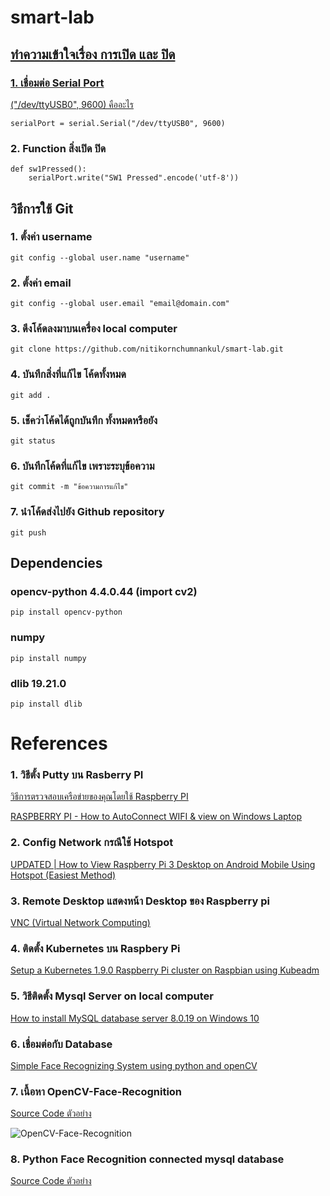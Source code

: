 # smart-lab
## [ทำความเข้าใจเรื่อง การเปิด และ ปิด](https://github.com/nitikornchumnankul/smart-lab/blob/main/Face_DLIB/Face_DLIB.py)
### [1. เชื่อมต่อ Serial Port](https://www.raspberrypi.org/forums/viewtopic.php?t=64968) 
[("/dev/ttyUSB0", 9600) คืออะไร](https://www.youtube.com/watch?v=iyQgmmtIAXQ)

```
serialPort = serial.Serial("/dev/ttyUSB0", 9600) 
```
### 2. Function สิ่งเปิด ปิด
```
def sw1Pressed():
    serialPort.write("SW1 Pressed".encode('utf-8'))
```

## วิธีการใช้ Git
### 1. ตั้งค่า username
```
git config --global user.name "username"
```
### 2. ตั้งค่า email
```
git config --global user.email "email@domain.com"
```
### 3. ดึงโค้ดลงมาบนเครื่อง local computer
```
git clone https://github.com/nitikornchumnankul/smart-lab.git
```
### 4. บันทึกสิ่งที่แก้ไข โค้ดทั้งหมด
```
git add .
```
### 5. เช็คว่าโค้ดได้ถูกบันทึก ทั้งหมดหรือยัง
```
git status
```
### 6. บันทึกโค้ดที่แก้ไข เพราะระบุข้อความ
```
git commit -m "ข้อความการแก้ไข"
```
### 7. นำโค้ดส่งไปยัง Github repository
```
git push
```
## Dependencies

### opencv-python 4.4.0.44 (import cv2)
```
pip install opencv-python
```
### numpy
```
pip install numpy
```
### dlib 19.21.0
```
pip install dlib
```

# References

### 1. วิธีตั้ง Putty บน Rasberry PI
 
[วิธีการตรวจสอบเครือข่ายของคุณโดยใช้ Raspberry PI](https://www.youtube.com/watch?v=zy9xis0IrpM)

[RASPBERRY PI - How to AutoConnect WIFI & view on Windows Laptop](https://www.youtube.com/watch?v=Z2Pjy7zpWZk)

### 2. Config Network กรณีใช้ Hotspot

[UPDATED | How to View Raspberry Pi 3 Desktop on Android Mobile Using Hotspot (Easiest Method)](https://www.youtube.com/watch?v=jHvJ-7lIyRSs)

### 3. Remote Desktop แสดงหน้า Desktop ของ Raspberry pi

[VNC (Virtual Network Computing)](https://www.raspberrypi.org/documentation/remote-access/vnc/)

### 4. ติดตั้ง Kubernetes บน Raspbery Pi

[Setup a Kubernetes 1.9.0 Raspberry Pi cluster on Raspbian using Kubeadm](https://kubecloud.io/setup-a-kubernetes-1-9-0-raspberry-pi-cluster-on-raspbian-using-kubeadm-f8b3b85bc2d1)
### 5. วิธีติดตั้ง Mysql Server on local computer
[How to install MySQL database server 8.0.19 on Windows 10](https://www.sqlshack.com/how-to-install-mysql-database-server-8-0-19-on-windows-10/)

### 6. เชื่อมต่อกับ Database
[Simple Face Recognizing System using python and openCV](https://dev.to/pranay749254/simple-face-recognizing-system-using-python-and-opencv)

### 7. เนื้อหา OpenCV-Face-Recognition
[Source Code ตัวอย่าง](https://github.com/Mjrovai/OpenCV-Face-Recognition)

![OpenCV-Face-Recognition](https://github.com/Mjrovai/OpenCV-Face-Recognition/raw/master/FaceRecogBlock.png?raw=true)

### 8. Python Face Recognition connected mysql database

[Source Code ตัวอย่าง](https://github.com/wilztan/PythonFaceRecognition)


